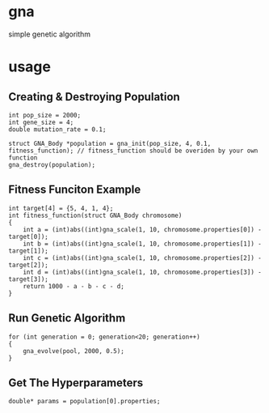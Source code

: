 # gna
simple genetic algorithm

# usage
## Creating & Destroying Population
```
int pop_size = 2000;
int gene_size = 4;
double mutation_rate = 0.1;

struct GNA_Body *population = gna_init(pop_size, 4, 0.1, fitness_function); // fitness_function should be overiden by your own function
gna_destroy(population);
```

## Fitness Funciton Example
```
int target[4] = {5, 4, 1, 4};
int fitness_function(struct GNA_Body chromosome)
{
	int a = (int)abs((int)gna_scale(1, 10, chromosome.properties[0]) - target[0]);
	int b = (int)abs((int)gna_scale(1, 10, chromosome.properties[1]) - target[1]);
	int c = (int)abs((int)gna_scale(1, 10, chromosome.properties[2]) - target[2]);
	int d = (int)abs((int)gna_scale(1, 10, chromosome.properties[3]) - target[3]);
	return 1000 - a - b - c - d;
}
```

## Run Genetic Algorithm
```
for (int generation = 0; generation<20; generation++)
{
	gna_evolve(pool, 2000, 0.5);
}
```

## Get The Hyperparameters
```
double* params = population[0].properties;
```
